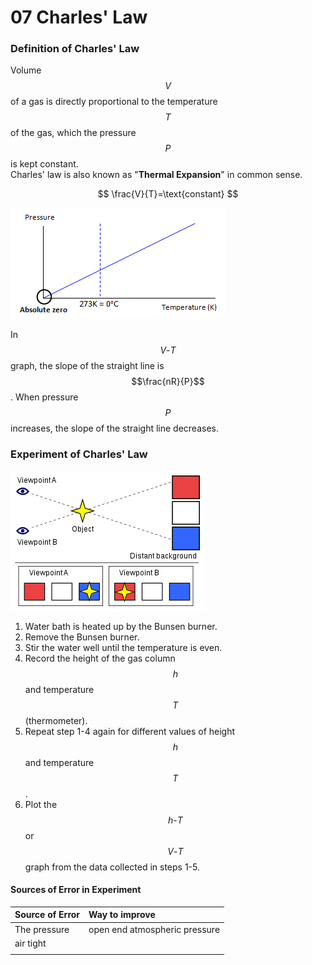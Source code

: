 # 07 Charles' Law

### Definition of Charles' Law

Volume $$V$$ of a gas is directly proportional to the temperature $$T$$ of the gas, which the pressure $$P$$ is kept constant.  
Charles' law is also known as "**Thermal Expansion**" in common sense.

$$
\frac{V}{T}=\text{constant}
$$

![](../../../.gitbook/assets/image%20%288%29.png)

In $$V\text{-}T$$ graph, the slope of the straight line is $$\frac{nR}{P}$$. When pressure $$P$$ increases, the slope of the straight line decreases.

### Experiment of Charles' Law

![](../../../.gitbook/assets/image%20%2819%29.png)

1. Water bath is heated up by the Bunsen burner.
2. Remove the Bunsen burner.
3. Stir the water well until the temperature is even.
4. Record the height of the gas column $$h$$ and temperature $$T$$ \(thermometer\).
5. Repeat step 1-4 again for different values of height $$h$$ and temperature $$T$$ .
6. Plot the $$h\text{-}T$$ or $$V\text{-}T$$ graph from the data collected in steps 1-5.

#### Sources of Error in Experiment

| Source of Error | Way to improve |
| :--- | :--- |
| The pressure | open end atmospheric pressure |
| air tight |  |
|  |  |




